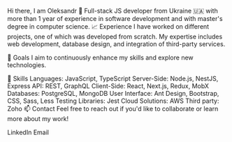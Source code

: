 Hi there, I am Oleksandr 👋
Full-stack JS developer from Ukraine 🇺🇦 with more than 1 year of experience in software development and with master's degree in computer science.
📈 Experience
I have worked on different projects, one of which was developed from scratch. My expertise includes web development, database design, and integration of third-party services.

🎯 Goals
I aim to continuously enhance my skills and explore new technologies.

💼 Skills
Languages: JavaScript, TypeScript
Server-Side: Node.js, NestJS, Express
API: REST, GraphQL
Client-Side: React, Next.js, Redux, MobX
Databases: PostgreSQL, MongoDB
User Interface: Ant Design, Bootstrap, CSS, Sass, Less
Testing Libraries: Jest
Cloud Solutions: AWS
Third party: Zoho
📫 Contact
Feel free to reach out if you'd like to collaborate or learn more about my work!

LinkedIn
Email
